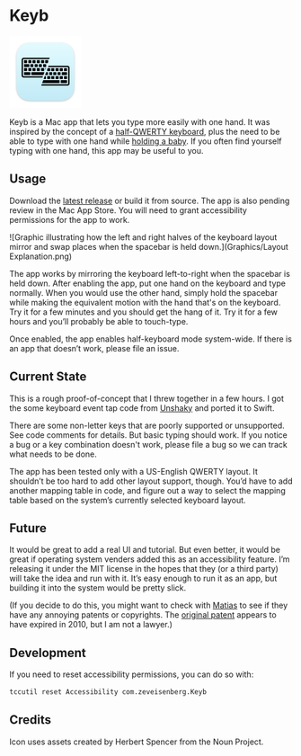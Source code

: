 # Keyb

<img src="./Keyb/Resources/Assets.xcassets/AppIcon.appiconset/Mac%20App%20128pt@2x.png" width=128 alt="Keyb app icon" />

Keyb is a Mac app that lets you type more easily with one hand. It was inspired by the concept of a [half-QWERTY keyboard](https://www.billbuxton.com/matias93.html), plus the need to be able to type with one hand while [holding a baby](https://twitter.com/zeveisenberg/status/1268585275346898950). If you often find yourself typing with one hand, this app may be useful to you.

## Usage

Download the [latest release](https://github.com/ZevEisenberg/Keyb/releases/latest/download/Keyb.app.zip) or build it from source. The app is also pending review in the Mac App Store. You will need to grant accessibility permissions for the app to work.

![Graphic illustrating how the left and right halves of the keyboard layout mirror and swap places when the spacebar is held down.](Graphics/Layout Explanation.png)

The app works by mirroring the keyboard left-to-right when the spacebar is held down. After enabling the app, put one hand on the keyboard and type normally. When you would use the other hand, simply hold the spacebar while making the equivalent motion with the hand that's on the keyboard. Try it for a few minutes and you should get the hang of it. Try it for a few hours and you’ll probably be able to touch-type.

Once enabled, the app enables half-keyboard mode system-wide. If there is an app that doesn’t work, please file an issue.

## Current State

This is a rough proof-of-concept that I threw together in a few hours. I got the some keyboard event tap code from [Unshaky](https://github.com/aahung/Unshaky) and ported it to Swift.

There are some non-letter keys that are poorly supported or unsupported. See code comments for details. But basic typing should work. If you notice a bug or a key combination doesn't work, please file a bug so we can track what needs to be done.

The app has been tested only with a US-English QWERTY layout. It shouldn’t be too hard to add other layout support, though. You’d have to add another mapping table in code, and figure out a way to select the mapping table based on the system’s currently selected keyboard layout.

## Future

It would be great to add a real UI and tutorial. But even better, it would be great if operating system venders added this as an accessibility feature. I’m releasing it under the MIT license in the hopes that they (or a third party) will take the idea and run with it. It’s easy enough to run it as an app, but building it into the system would be pretty slick.

(If you decide to do this, you might want to check with [Matias](https://matias.ca/halfkeyboard/) to see if they have any annoying patents or copyrights. The [original patent](https://patents.google.com/patent/EP0489792B1) appears to have expired in 2010, but I am not a lawyer.)

## Development

If you need to reset accessibility permissions, you can do so with:

```sh
tccutil reset Accessibility com.zeveisenberg.Keyb
```

## Credits
Icon uses assets created by Herbert Spencer from the Noun Project.
